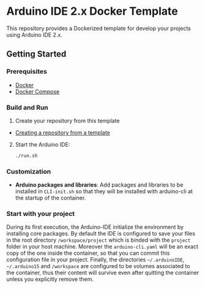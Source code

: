 # Arduino IDE 2.x Docker Template

This repository provides a Dockerized template for develop your projects using Arduino IDE 2.x.

## Getting Started

### Prerequisites

- [Docker](https://docs.docker.com/get-docker/)
- [Docker Compose](https://docs.docker.com/compose/install/)

### Build and Run

1. Create your repository from this template

- [Creating a repository from a template](https://docs.github.com/en/repositories/creating-and-managing-repositories/creating-a-repository-from-a-template)

2. Start the Arduino IDE:

    ```bash
    ./run.sh
    ```

### Customization

- **Arduino packages and libraries**: Add packages and libraries to be installed in `CLI-init.sh` so that they will be installed with arduino-cli at the startup of the container.

### Start with your project

During its first execution, the Arduino-IDE initialize the environment by installing core packages. By default the IDE
is configured to save your files in the root directory `/workspace/project` which is binded with the `project` folder in your host machine. Moreover the `arduino-cli.yaml` will be an exact copy of the one inside the container, so that you can commit this configuration file in your project. Finally, the directories `~/.arduinoIDE`, `~/.arduino15` and `/workspace` are configured to be volumes associated to the container, thus their content will survive even after quitting the container unless you explicitly remove them.
